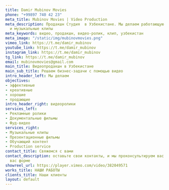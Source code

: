 ```yaml
---
title: Damir Mubinov Movies
phone: "+99897 740 42 23"
meta_title: Mubinov Movies | Video Production
meta_description: Продакшн Студия  в Узбекистане. Мы делаем работающую видеорекламу
  и музыкальные клипы
meta_keywords: видео, продакшн, видео-ролик, клип, узбекистан
meta_image: "/static/img/mubinovmovies.png"
vimeo_link: https://t.me/damir_mubinov
youtube_link: https://t.me/damir_mubinov
instagram_link: https://t.me/damir_mubinov
tg_link: https://t.me/damir_mubinov
email: mubinovmovies@gmail.com
main_title: Видеопродакшн в Узбекистане
main_sub_title: Решаем бизнес-задачи с помощью видео
intro_header_left: Мы делаем
objectives:
- эффективные
- креативные
- хорошие
- продающие
intro_header_right: видеоролики
services_left:
- Рекламные ролики
- Документальные фильмы
- Фуд-видео
services_right:
- Музыкальные клипы
- Презентационные фильмы
- Обучающий контент
- Production service
contact_title: Cвяжемся с вами
contact_description: оставьте свои контакты, и мы проконсультируем вас в удобной для
  вас форме
showreel_url: https://player.vimeo.com/video/382049571
works_title: НАШИ РАБОТЫ
clients_title: Наши клиенты
layout: default
---
```


